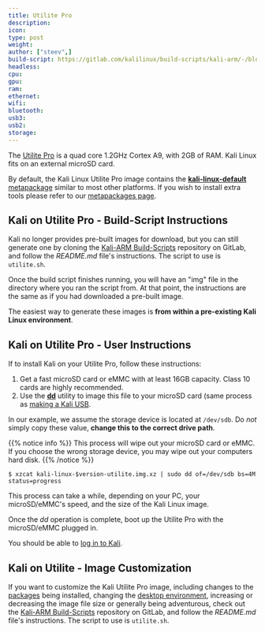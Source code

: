 ```yaml
---
title: Utilite Pro
description:
icon:
type: post
weight:
author: ["steev",]
build-script: https://gitlab.com/kalilinux/build-scripts/kali-arm/-/blob/master/utilite.sh
headless:
cpu:
gpu:
ram:
ethernet:
wifi:
bluetooth:
usb3:
usb2:
storage:
---
```


The [Utilite Pro](http://www.compulab.co.il/utilite-computer/web/utilite-overview) is a quad core 1.2GHz Cortex A9, with 2GB of RAM. Kali Linux fits on an external microSD card.

By default, the Kali Linux Utilite Pro image contains the [**kali-linux-default** metapackage](https://tools.kali.org/kali-metapackages) similar to most other platforms. If you wish to install extra tools please refer to our [metapackages page](/docs/general-use/metapackages/).

## Kali on Utilite Pro - Build-Script Instructions

Kali no longer provides pre-built images for download, but you can still generate one by cloning the [Kali-ARM Build-Scripts](https://gitlab.com/kalilinux/build-scripts/kali-arm) repository on GitLab, and follow the _README.md_ file's instructions. The script to use is `utilite.sh`.

Once the build script finishes running, you will have an "img" file in the directory where you ran the script from. At that point, the instructions are the same as if you had downloaded a pre-built image.

The easiest way to generate these images is **from within a pre-existing Kali Linux environment**.

## Kali on Utilite Pro - User Instructions

If to install Kali on your Utilite Pro, follow these instructions:

1. Get a fast microSD card or eMMC with at least 16GB capacity. Class 10 cards are highly recommended.
2. Use the **[dd](https://packages.debian.org/testing/dd)** utility to image this file to your microSD card (same process as [making a Kali USB](/docs/usb/live-usb-install-with-windows/).

In our example, we assume the storage device is located at `/dev/sdb`. Do _not_ simply copy these value, **change this to the correct drive path**.

{{% notice info %}}
This process will wipe out your microSD card or eMMC. If you choose the wrong storage device, you may wipe out your computers hard disk.
{{% /notice %}}

```console
$ xzcat kali-linux-$version-utilite.img.xz | sudo dd of=/dev/sdb bs=4M status=progress
```

This process can take a while, depending on your PC, your microSD/eMMC's speed, and the size of the Kali Linux image.

Once the _dd_ operation is complete, boot up the Utilite Pro with the microSD/eMMC plugged in.

You should be able to [log in to Kali](/docs/introduction/default-credentials/).

## Kali on Utilite - Image Customization

If you want to customize the Kali Utilite Pro image, including changes to the [packages](/docs/general-use/metapackages/) being installed, changing the [desktop environment](/docs/general-use/switching-desktop-environments/), increasing or decreasing the image file size or generally being adventurous, check out the [Kali-ARM Build-Scripts](https://gitlab.com/kalilinux/build-scripts/kali-arm) repository on GitLab, and follow the _README.md_ file's instructions. The script to use is `utilite.sh`.
